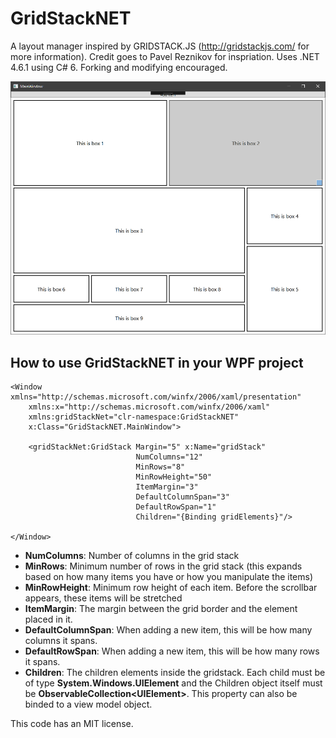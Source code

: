 # GridStackNET
 A layout manager inspired by GRIDSTACK.JS (http://gridstackjs.com/ for more information). Credit goes to Pavel Reznikov for inspriation. Uses .NET 4.6.1 using C# 6. Forking and modifying encouraged.
 
![GridStackNET image](https://raw.githubusercontent.com/DonSagiv/GridStackNET/master/Screenshots/Screenshot1.png)

## How to use GridStackNET in your WPF project

    <Window xmlns="http://schemas.microsoft.com/winfx/2006/xaml/presentation"
        xmlns:x="http://schemas.microsoft.com/winfx/2006/xaml"
        xmlns:gridStackNet="clr-namespace:GridStackNET"
        x:Class="GridStackNET.MainWindow">

        <gridStackNet:GridStack Margin="5" x:Name="gridStack"
                                NumColumns="12"
                                MinRows="8"
                                MinRowHeight="50"
                                ItemMargin="3"
                                DefaultColumnSpan="3"
                                DefaultRowSpan="1"
                                Children="{Binding gridElements}"/>

    </Window>

* **NumColumns**: Number of columns in the grid stack
* **MinRows**: Minimum number of rows in the grid stack (this expands based on how many items you have or how you manipulate the items)
* **MinRowHeight**: Minimum row height of each item. Before the scrollbar appears, these items will be stretched
* **ItemMargin**: The margin between the grid border and the element placed in it.
* **DefaultColumnSpan**: When adding a new item, this will be how many columns it spans.
* **DefaultRowSpan**: When adding a new item, this will be how many rows it spans.
* **Children**: The children elements inside the gridstack. Each child must be of type **System.Windows.UIElement** and the Children object itself must be **ObservableCollection\<UIElement\>**. This property can also be binded to a view model object.

This code has an MIT license.
